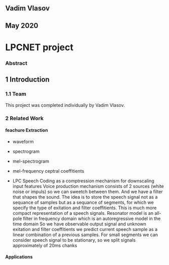 ## Vadim Vlasov
## May 2020
# LPCNET project
### Abstract


## 1	Introduction


### 1.1	Team
This project was completed individually by Vadim Vlasov.


### 2	Related Work
#### feachure Extraction
- waveform
- spectrogram
- mel-spectrogram
- mel-frequency ceptral coeffitients

- LPC Speech Coding as a comptression mechanism for downscaling input features
Voice production mechanism consists of 2 sources (white noise or impuls) so we can sweetch between them. And we have a filter that shapes the sound. The idea is to store the speech signal not as a sequance of samples but as a sequance of segments, for which we specify the type of exitation and filter coeffitients. This is much more compact representation of a speech signals.
Resonator model is an all-pole filter in frequency domain which is an autoregressive model in the time domain
So we have observable output signal and unknown exitation and filter coeffitients
we predict current speech sample as a linear combination of a previous samples. 
For small segments we can consider speech signal to be stationary, so we split signals approximately of 20ms chanks

#### Applications



